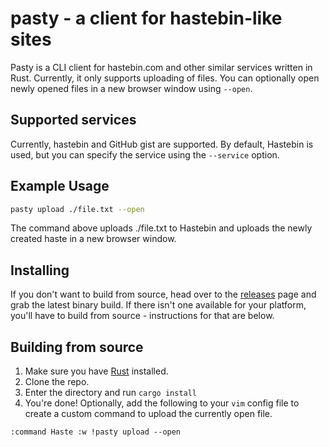 # pasty - a client for hastebin-like sites
Pasty is a CLI client for hastebin.com and other similar services written in Rust.
Currently, it only supports uploading of files. You can optionally open newly opened files in a new browser window using `--open`.
## Supported services
Currently, hastebin and GitHub gist are supported. By default, Hastebin is used, but you can specify the service using the `--service` option.

## Example Usage
```Bash
pasty upload ./file.txt --open
```
The command above uploads ./file.txt to Hastebin and uploads the newly created haste in a new browser window.

## Installing

If you don't want to build from source, head over to the [releases](https://github.com/joek13/pasty/releases/latest) page and grab the latest binary build. If there isn't one available for your platform, you'll have to build from source - instructions for that are below.

## Building from source

1. Make sure you have [Rust](https://www.rust-lang.org/en-US/) installed.
2. Clone the repo.
3. Enter the directory and run `cargo install`
4. You're done! Optionally, add the following to your `vim` config file to create a custom command to upload the currently open file.
```
:command Haste :w !pasty upload --open 
```
